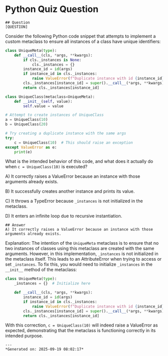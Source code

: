 # Python Quiz Question
    
    ## Question
    [QUESTION]
Consider the following Python code snippet that attempts to implement a custom metaclass to ensure all instances of a class have unique identifiers:

```python
class UniqueMeta(type):
    def __call__(cls, *args, **kwargs):
        if cls._instances is None:
            cls._instances = {}
        instance_id = id(args)
        if instance_id in cls._instances:
            raise ValueError(f"Duplicate instance with id {instance_id}")
        cls._instances[instance_id] = super().__call__(*args, **kwargs)
        return cls._instances[instance_id]

class UniqueClass(metaclass=UniqueMeta):
    def __init__(self, value):
        self.value = value

# Attempt to create instances of UniqueClass
a = UniqueClass(10)
b = UniqueClass(20)

# Try creating a duplicate instance with the same args
try:
    c = UniqueClass(10)  # This should raise an exception
except ValueError as e:
    print(e)
```

What is the intended behavior of this code, and what does it actually do when `c = UniqueClass(10)` is executed?

A) It correctly raises a ValueError because an instance with those arguments already exists.

B) It successfully creates another instance and prints its value.

C) It throws a TypeError because `_instances` is not initialized in the metaclass.

D) It enters an infinite loop due to recursive instantiation.
    
    ## Answer
    A) It correctly raises a ValueError because an instance with those arguments already exists.

Explanation: The intention of the `UniqueMeta` metaclass is to ensure that no two instances of classes using this metaclass are created with the same arguments. However, in this implementation, `_instances` is not initialized in the metaclass itself. This leads to an AttributeError when trying to access or set `_instances`. To fix this, you would need to initialize `_instances` in the `__init__` method of the metaclass:

```python
class UniqueMeta(type):
    _instances = {}  # Initialize here

    def __call__(cls, *args, **kwargs):
        instance_id = id(args)
        if instance_id in cls._instances:
            raise ValueError(f"Duplicate instance with id {instance_id}")
        cls._instances[instance_id] = super().__call__(*args, **kwargs)
        return cls._instances[instance_id]
```

With this correction, `c = UniqueClass(10)` will indeed raise a ValueError as expected, demonstrating that the metaclass is functioning correctly in its intended purpose.
    
    ---
    *Generated on: 2025-09-19 08:02:17*
    